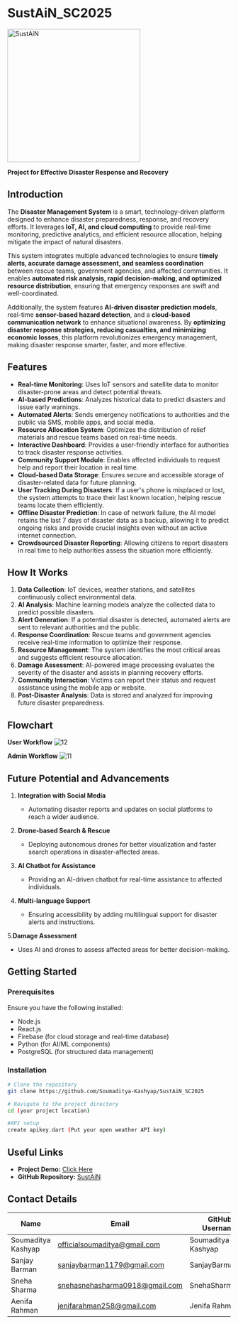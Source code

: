 # SustAiN_SC2025
<img src="https://github.com/user-attachments/assets/33466047-f949-47ab-9927-d06ccb4e04ea" alt="SustAiN" width="300px">

**Project for Effective Disaster Response and Recovery**

## Introduction

The **Disaster Management System** is a smart, technology-driven platform designed to enhance disaster preparedness, response, and recovery efforts. It leverages **IoT, AI, and cloud computing** to provide real-time monitoring, predictive analytics, and efficient resource allocation, helping mitigate the impact of natural disasters.  

This system integrates multiple advanced technologies to ensure **timely alerts, accurate damage assessment, and seamless coordination** between rescue teams, government agencies, and affected communities. It enables **automated risk analysis, rapid decision-making, and optimized resource distribution**, ensuring that emergency responses are swift and well-coordinated.  

Additionally, the system features **AI-driven disaster prediction models**, real-time **sensor-based hazard detection**, and a **cloud-based communication network** to enhance situational awareness. By **optimizing disaster response strategies, reducing casualties, and minimizing economic losses**, this platform revolutionizes emergency management, making disaster response smarter, faster, and more effective. 

## Features

- **Real-time Monitoring**: Uses IoT sensors and satellite data to monitor disaster-prone areas and detect potential threats.
- **AI-based Predictions**: Analyzes historical data to predict disasters and issue early warnings.
- **Automated Alerts**: Sends emergency notifications to authorities and the public via SMS, mobile apps, and social media.
- **Resource Allocation System**: Optimizes the distribution of relief materials and rescue teams based on real-time needs.
- **Interactive Dashboard**: Provides a user-friendly interface for authorities to track disaster response activities.
- **Community Support Module**: Enables affected individuals to request help and report their location in real time.
- **Cloud-based Data Storage**: Ensures secure and accessible storage of disaster-related data for future planning.
- **User Tracking During Disasters**: If a user's phone is misplaced or lost, the system attempts to trace their last known location, helping rescue teams locate them efficiently.
- **Offline Disaster Prediction**: In case of network failure, the AI model retains the last 7 days of disaster data as a backup, allowing it to predict ongoing risks and provide crucial insights even without an active internet connection.
- **Crowdsourced Disaster Reporting**: Allowing citizens to report disasters in real time to help authorities assess the situation more efficiently.

## How It Works

1. **Data Collection**: IoT devices, weather stations, and satellites continuously collect environmental data.
2. **AI Analysis**: Machine learning models analyze the collected data to predict possible disasters.
3. **Alert Generation**: If a potential disaster is detected, automated alerts are sent to relevant authorities and the public.
4. **Response Coordination**: Rescue teams and government agencies receive real-time information to optimize their response.
5. **Resource Management**: The system identifies the most critical areas and suggests efficient resource allocation.
6. **Damage Assessment**: AI-powered image processing evaluates the severity of the disaster and assists in planning recovery efforts.
7. **Community Interaction**: Victims can report their status and request assistance using the mobile app or website.
8. **Post-Disaster Analysis**: Data is stored and analyzed for improving future disaster preparedness.

## Flowchart
**User Workflow**
![12](https://github.com/user-attachments/assets/2038e5b7-a3e0-4f2d-84be-7d3abffdb7af)


**Admin Workflow**
![11](https://github.com/user-attachments/assets/dfcbb9d8-688e-48be-afca-62cf36616d5e)


## Future Potential and Advancements

1. **Integration with Social Media**
   - Automating disaster reports and updates on social platforms to reach a wider audience.

2. **Drone-based Search & Rescue**
   - Deploying autonomous drones for better visualization and faster search operations in disaster-affected areas.

3. **AI Chatbot for Assistance**
   - Providing an AI-driven chatbot for real-time assistance to affected individuals.

4. **Multi-language Support**
   - Ensuring accessibility by adding multilingual support for disaster alerts and instructions.

5.**Damage Assessment**
  - Uses AI and drones to assess affected areas for better decision-making.
     

## Getting Started

### Prerequisites
Ensure you have the following installed:
- Node.js
- React.js
- Firebase (for cloud storage and real-time database)
- Python (for AI/ML components)
- PostgreSQL (for structured data management)

### Installation
```bash
# Clone the repository
git clone https://github.com/Soumaditya-Kashyap/SustAiN_SC2025

# Navigate to the project directory
cd (your project location)

#API setup
create apikey.dart (Put your open weather API key)
```

## Useful Links

- **Project Demo:** [Click Here](https://demo-link.com)
- **GitHub Repository:** [SustAiN](https://github.com/Soumaditya-Kashyap/SustAiN_SC2025)

## Contact Details

| Name              | Email                         | GitHub Username  | LinkedIn Profile  |
|-------------------|-------------------------------|------------------|------------------|
| Soumaditya Kashyap | officialsoumaditya@gmail.com | Soumaditya-Kashyap   | [LinkedIn](https://www.linkedin.com/in/aayush-kumar-prasad-5108982b4/) |
| Sanjay Barman    | sanjaybarman1179@gmail.com| SanjayBarman15  | [LinkedIn](www.linkedin.com/in/sneha-sharma-90012b296) |
| Sneha Sharma      | snehasnehasharma0918@gmail.com| SnehaSharma041   | [LinkedIn](www.linkedin.com/in/sneha-sharma-90012b296) |
| Aenifa Rahman   |  jenifarahman258@gmail.com | Jenifa Rahman     | [LinkedIn](https://www.linkedin.com/in/jenifa-rahman-85a380293/) |


